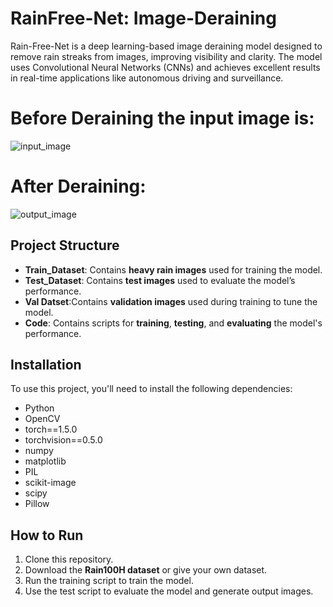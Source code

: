 # RainFree-Net: Image-Deraining
Rain-Free-Net is a deep learning-based image deraining model designed to remove rain streaks from images, improving visibility and clarity. The model uses Convolutional Neural Networks (CNNs) and achieves excellent results in real-time applications like autonomous driving and surveillance.

# Before Deraining the input image is:
![input_image](https://github.com/user-attachments/assets/5cc66108-d305-4aa2-a545-ad2013d73c48)

# After Deraining:
![output_image](https://github.com/user-attachments/assets/f99bb321-bde3-4820-9b6f-a1f9aa2382ee)

## Project Structure
- **Train_Dataset**: Contains **heavy rain images** used for training the model.
- **Test_Dataset**: Contains **test images** used to evaluate the model’s performance.
- **Val Datset**:Contains **validation images** used during training to tune the model.
- **Code**: Contains scripts for **training**, **testing**, and **evaluating** the model's performance.
  
## Installation
To use this project, you'll need to install the following dependencies:
- Python 
- OpenCV
- torch==1.5.0
- torchvision==0.5.0
- numpy
- matplotlib
- PIL
- scikit-image
- scipy
- Pillow

## How to Run
1. Clone this repository.
2. Download the **Rain100H dataset** or give your own dataset.
3. Run the training script to train the model.
4. Use the test script to evaluate the model and generate output images.

